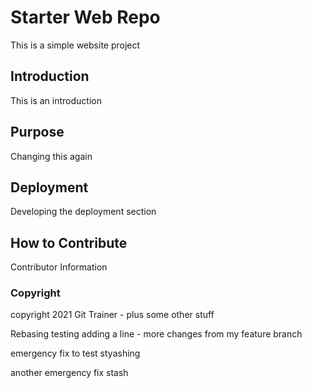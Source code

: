 # Starter Web Repo

This is a simple website project

## Introduction

This is an introduction

## Purpose

Changing this again

## Deployment

Developing the deployment section

## How to Contribute

Contributor Information

### Copyright

copyright 2021 Git Trainer - plus some other stuff

Rebasing testing adding a line - more changes from my feature branch

emergency fix to test styashing

another emergency fix stash
